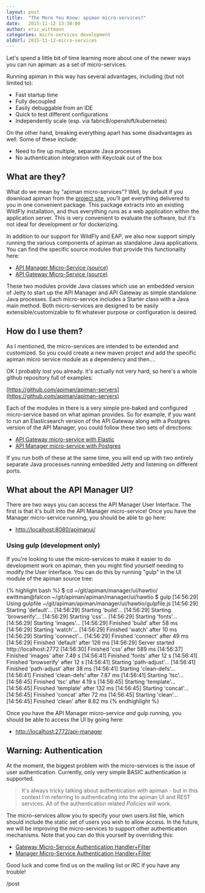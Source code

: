 ```yaml
---
layout: post
title:  "The More You Know: apiman micro-services?"
date:   2015-11-12 13:30:00
author: eric_wittmann
categories: micro-services development
oldUrl: 2015-11-12-micro-services
---
```


Let's spend a little bit of time learning more about one of the newer ways you
can run apiman:  as a set of micro-services.

Running apiman in this way has several advantages, including (but not limited to):

* Fast startup time
* Fully decoupled
* Easily debuggable from an IDE
* Quick to test different configurations
* Independently scale (esp. via fabric8/openshift/kubernetes)

<!--more-->

On the other hand, breaking everything apart has some disadvantages as well.
Some of these include:

* Need to fire up multiple, separate Java processes
* No authentication integration with Keycloak out of the box

## What are they?
What do we mean by "apiman micro-services"?  Well, by default if you download 
apiman from the [project site](http://apiman.io/), you'll get everything delivered
to you in one convenient package.  This package extracts into an existing WildFly
installation, and thus everything runs as a web application within the application
server.  This is very convenient to evaluate the software, but it's not ideal for
development or for dockerizing.

In addition to our support for WildFly and EAP, we also now support simply running
the various components of apiman as standalone Java applications.  You can find 
the specific source modules that provide this functionality here:

* [API Manager Micro-Service (source)](https://github.com/apiman/apiman/tree/master/manager/api/micro)
* [API Gateway Micro-Service (source)](https://github.com/apiman/apiman/tree/master/gateway/platforms/war/micro)

These two modules provide Java classes which use an embedded version of Jetty to 
start up the API Manager and API Gateway as simple standalone Java processes.  Each
micro-service includes a Starter class with a Java main method.  Both micro-services
are designed to be easily extensible/customizable to fit whatever purpose or 
configuration is desired.

## How do I use them?
As I mentioned, the micro-services are intended to be extended and customized.  So
you could create a new maven project and add the specific apiman micro service
module as a dependency and then....

OK I probably lost you already.  It's actually not very hard, so here's a whole
github repository full of examples:

[https://github.com/apiman/apiman-servers](https://github.com/apiman/apiman-servers)

Each of the modules in there is a very simple pre-baked and configured micro-service
based on what apiman provides.  So for example, if you want to run an Elasticsearch
version of the API Gateway along with a Postgres version of the API Manager, you 
could follow these two sets of directions:

* [API Gateway micro-service with Elastic](https://github.com/apiman/apiman-servers/blob/master/gateway-es/README.md)
* [API Manager micro-service with Postgres](https://github.com/apiman/apiman-servers/blob/master/manager-postgres/README.md)

If you run both of these at the same time, you will end up with two entirely separate
Java processes running embedded Jetty and listening on different ports.

## What about the API Manager UI?
There are two ways you can access the API Manager User Interface.  The first is that
it's built into the API Manager micro-service!  Once you have the Manager micro-service
running, you should be able to go here:

* [http://localhost:8080/apimanui/](http://localhost:8080/apimanui/)

### Using gulp (development only)
If you're looking to use the micro-services to make it easier to do development
work on apiman, then you might find yourself needing to modify the User Interface.
You can do this by running "gulp" in the UI module of the apiman source tree:

{% highlight bash %}
$ cd ~/git/apiman/manager/ui/hawtio/
ewittman@falcon ~/git/apiman/apiman/manager/ui/hawtio
$ gulp
[14:56:29] Using gulpfile ~/git/apiman/apiman/manager/ui/hawtio/gulpfile.js
[14:56:29] Starting 'default'...
[14:56:29] Starting 'build'...
[14:56:29] Starting 'browserify'...
[14:56:29] Starting 'css'...
[14:56:29] Starting 'fonts'...
[14:56:29] Starting 'images'...
[14:56:29] Finished 'build' after 58 ms
[14:56:29] Starting 'watch'...
[14:56:29] Finished 'watch' after 10 ms
[14:56:29] Starting 'connect'...
[14:56:29] Finished 'connect' after 49 ms
[14:56:29] Finished 'default' after 126 ms
[14:56:29] Server started http://localhost:2772
[14:56:30] Finished 'css' after 589 ms
[14:56:37] Finished 'images' after 7.49 s
[14:56:41] Finished 'fonts' after 12 s
[14:56:41] Finished 'browserify' after 12 s
[14:56:41] Starting 'path-adjust'...
[14:56:41] Finished 'path-adjust' after 38 ms
[14:56:41] Starting 'clean-defs'...
[14:56:41] Finished 'clean-defs' after 7.87 ms
[14:56:41] Starting 'tsc'...
[14:56:45] Finished 'tsc' after 4.19 s
[14:56:45] Starting 'template'...
[14:56:45] Finished 'template' after 132 ms
[14:56:45] Starting 'concat'...
[14:56:45] Finished 'concat' after 72 ms
[14:56:45] Starting 'clean'...
[14:56:45] Finished 'clean' after 8.82 ms
{% endhighlight %}


Once you have the API Manager micro-service *and* gulp running, you should be
able to access the UI by going here:

* [http://localhost:2772/api-manager](http://localhost:2772/api-manager)

## Warning: Authentication
At the moment, the biggest problem with the micro-services is the issue of user
authentication.  Currently, only very simple BASIC authentication is supported.

> It's always tricky talking about authentication with apiman - but in this context
> I'm referring to authenticating into the apiman UI and REST services.  All of the
> authentication related *Policies* will work.

The micro-services allow you to specify your own users.list file, which should
include the static set of users you wish to allow access.  In the future, we will
be improving the micro-services to support other authentication mechanisms.  Note
that you can do this yourself by overriding this:

* [Gateway Micro-Service Authentication Handler+Filter](https://github.com/apiman/apiman/blob/master/gateway/platforms/war/micro/src/main/java/io/apiman/gateway/platforms/war/micro/GatewayMicroService.java#L319-L332)
* [Manager Micro-Service Authentication Handler+Filter](https://github.com/apiman/apiman/blob/master/manager/api/micro/src/main/java/io/apiman/manager/api/micro/ManagerApiMicroService.java#L192-L211)


Good luck and come find us on the mailing list or IRC if you have any trouble!

/post
